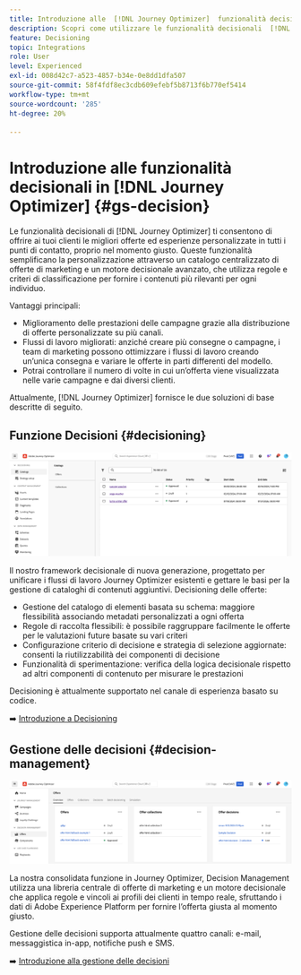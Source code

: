 ```yaml
---
title: Introduzione alle  [!DNL Journey Optimizer]  funzionalità decisionali
description: Scopri come utilizzare le funzionalità decisionali  [!DNL Journey Optimizer] .
feature: Decisioning
topic: Integrations
role: User
level: Experienced
exl-id: 008d42c7-a523-4857-b34e-0e8dd1dfa507
source-git-commit: 58f4fdf8ec3cdb609efebf5b8713f6b770ef5414
workflow-type: tm+mt
source-wordcount: '285'
ht-degree: 20%

---
```


# Introduzione alle funzionalità decisionali in [!DNL Journey Optimizer] {#gs-decision}

Le funzionalità decisionali di [!DNL Journey Optimizer] ti consentono di offrire ai tuoi clienti le migliori offerte ed esperienze personalizzate in tutti i punti di contatto, proprio nel momento giusto. Queste funzionalità semplificano la personalizzazione attraverso un catalogo centralizzato di offerte di marketing e un motore decisionale avanzato, che utilizza regole e criteri di classificazione per fornire i contenuti più rilevanti per ogni individuo.

Vantaggi principali:

* Miglioramento delle prestazioni delle campagne grazie alla distribuzione di offerte personalizzate su più canali.
* Flussi di lavoro migliorati: anziché creare più consegne o campagne, i team di marketing possono ottimizzare i flussi di lavoro creando un’unica consegna e variare le offerte in parti differenti del modello.
* Potrai controllare il numero di volte in cui un’offerta viene visualizzata nelle varie campagne e dai diversi clienti.

Attualmente, [!DNL Journey Optimizer] fornisce le due soluzioni di base descritte di seguito.

## Funzione Decisioni {#decisioning}

![](assets/gs-decisioning.png)

Il nostro framework decisionale di nuova generazione, progettato per unificare i flussi di lavoro Journey Optimizer esistenti e gettare le basi per la gestione di cataloghi di contenuti aggiuntivi. Decisioning delle offerte:

* Gestione del catalogo di elementi basata su schema: maggiore flessibilità associando metadati personalizzati a ogni offerta
* Regole di raccolta flessibili: è possibile raggruppare facilmente le offerte per le valutazioni future basate su vari criteri
* Configurazione criterio di decisione e strategia di selezione aggiornate: consenti la riutilizzabilità dei componenti di decisione
* Funzionalità di sperimentazione: verifica della logica decisionale rispetto ad altri componenti di contenuto per misurare le prestazioni

Decisioning è attualmente supportato nel canale di esperienza basato su codice.

➡️ [Introduzione a Decisioning](../experience-decisioning/gs-experience-decisioning.md)

## Gestione delle decisioni {#decision-management}

![](assets/gs-decision-management.png)

La nostra consolidata funzione in Journey Optimizer, Decision Management utilizza una libreria centrale di offerte di marketing e un motore decisionale che applica regole e vincoli ai profili dei clienti in tempo reale, sfruttando i dati di Adobe Experience Platform per fornire l’offerta giusta al momento giusto.

Gestione delle decisioni supporta attualmente quattro canali: e-mail, messaggistica in-app, notifiche push e SMS.

➡️ [Introduzione alla gestione delle decisioni](../offers/get-started/starting-offer-decisioning.md)
